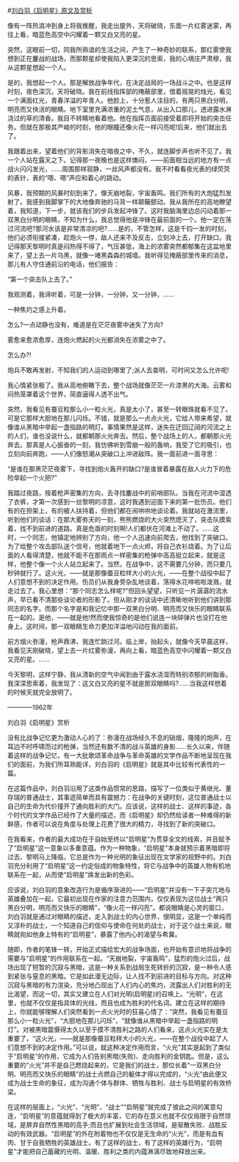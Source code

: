 #[刘白羽《启明星》原文及赏析](https://www.vrrw.net/wx/8782.html)

像有一阵热浪冲到身上将我推醒，我走出屋外，天将破晓，东面一片红雾迷蒙，再往上看，暗蓝色高空中闪耀着一颗又白又亮的星。

突然，这眼前一切，同我所熟谙的生活之间，产生了一种奇妙的联系，那红雾使我想到正在鏖战的战场，而那颗星却使我陷入更深沉的思索，我的心境庄严肃穆，我从这颗星想起一个人。

是的，我想起一个人。那是解放战争年代，在决定战局的一场战斗之中。也是这样时刻，夜色深沉，天将破晓。我在前线指挥部的掩蔽部里，借着摇晃的烛光，看见一个满面红光，青春洋溢的年青人。他脸上，十分惹人注目的，有两只黑白分明，明亮而又快活的眼睛。地下室里充满浓重的泥土气息，从出入口那儿，透进露水淋浇过的草的清香。我目不转睛地看着他。他在指挥员面前接受着即将开始的突击任务。但就在那极其严峻的时刻，他的眼瞳还像火花一样闪亮呢!后来，他们就出去了。

我跟着出来，望着他们的背影消失在暗夜之中，不久，就连脚步声也听不见了。我一个人站在露天之下。记得那一夜晚也是这样燠闷，——前面相当远的地方有一点战火闪闪发光，……周围那样寂静，一丝风声都没有。我不时看看夜光表的绿荧荧的表针，表的“嗒、嗒”声应和着心的跳动。



风暴，我预期的风暴时刻到来了。像天崩地裂，宇宙轰鸣。我们所有的大炮猛烈发射了。我感到我脚掌下的大地像奔驰的马背一样颠簸颤动。我从我所在的高地瞭望着，我知道，下一步，就该我们的步兵发起冲锋了。这时我脑海里边总闪动着那一双黑白分明的眼睛，不知为什么，我总觉得他是冲锋在最前面的一个。他一定在荡过河流吧?那河水该是非常清凉的吧?……是的，不管怎样，这是千钧一发的时刻，他们必须衔接紧凑，趁炮火一停，敌人还来不及反击，立刻冲上去，打开缺口。我记得那天黎明时真是闷热得不得了，气压甚低，海上的浓雾突然都郁集在这盆地里来了，望上去一片乌黑，就像一堵黑森森的城墙。我听得见掩蔽部里传来的消息，那儿有人守住通前沿的电话，他们报告：

“第一个突击队上去了。”

我观测着，我谛听着，可是一分钟，一分钟，又一分钟，……

一种焦灼之感上升着。

怎么?一点动静也没有，难道是在茫茫夜雾中迷失了方向?

雾愈来愈浓愈厚，连炮火燃起的火光都消失在浓雾之中了。

怎么办?!

炮兵不敢再发射，不知我们的人运动到哪里了;派人去查明，可时间又怎么允许呢!

我心情紧张极了。我从高地俯瞰下去，整个战场就像茫茫一片漆黑的大海。云雾和闷热笼罩着这个世界，简直逼得人透不出气。

突然，我看见有蚕豆粒那么小一粒火光，真是太小了，甚至一转眼珠就看不见了。可是它那样大胆地在那儿闪烁。不错，就是那么一点点火光，它给人带来希望，就像谁从黑暗中举起一盏指路的明灯。事情果然是这样，迷失在迂回辽阔的河流之上的人们，谁也没说什么，就都朝那火光奔去。然后，整个战场上的人，都朝那火光奔去。那真是人心振奋的一刻，我仿佛听到雪崩一般的轰响，我受了它的吸引，也立刻向前奔跑，——人们像怒潮从突破口上冲进敌阵。我一面前进一面寻思：

“是谁在那黑茫茫夜雾下，寻找到炮火轰开的缺口?是谁冒着暴露在敌人火力下的危险举起一个火把?”

我踏过夜路，按着枪声密集的方向，去寻找鏖战中的前哨部队。当我在河流中湿透了衣裤，才第一次感到一丝黎明的凉意，这时我遇到迎面下来的第一批伤员。他们有的在担架上，有的被人扶持着，但他们都在闹哄哄地谈论着。我就站在激流里，听到他们的谈话：在那大雾弥天的一刻，熊熊燃烧的大火突然熄灭了，突击队摸索着，找不到前进的道路。真是危亟的时刻啊!人们都伏在河滩上不动了。……这时，一个同志，他镇定地辨别了方向，他一个人迅速向前爬去，他找到了突破口。为了给整个攻击部队送个信号，他就着地下一点火烬，将自己衣衫烧着。为了让后面的人看得清楚，他就不能不在那雨点一样密集的枪弹中高高挺立起来，就是这样，他整个像一个火人站立起来了。当然，在战争中，这不需要几分钟，而只要几秒钟就行了。这火光，——就是那像蚕豆粒样大小的火光，——在整个战役中起了人们意想不到的决定作用。伤员们从我身旁杂乱地谈着，荡得水花哗啦啦泼溅，就走过去了。我心里想：“那个同志怎么样呢?”但回头望望，只听见一片潺潺的流水声，早已看不清那些谈论者的形影了。但从刚才的谈话中还清晰地听到他们讲到那同志的名字。而那个名字是和我记忆中那一双黑白分明、明亮而又快乐的眼睛联系在一起的。是他，——就是他!然而使我惊奇的是他们说连一块碎弹片也没打在他身上。这时间，那一双眼睛生命力更加洋溢地闪动在我的面前。

前方烟火弥漫，枪声鼎沸，我连忙䠀过河。临上岸，抬起头，就像今天早晨这样，我看见天刚破晓，望上去一片红雾弥漫，再向上看，暗蓝色高空中闪耀着一颗又白又亮的星。……

今天黎明，这样宁静，我从清新的空气中闻到由于露水浇湿而特别浓郁的树脂香。我深深思索着，我发现了：这又白又亮的星不就是那双眼睛吗?……当我这样想着的时候天就完全放明了。

————1962年

刘白羽《启明星》赏析

没有比战争记忆更为激动人心的了：弥漫在战场经久不息的硝烟，隆隆的炮声，在耳边不时呼啸而过的枪弹，当然还有数不清的战斗英雄的身影……长久以来，伴随着这样的战争记忆，有一大批歌颂革命战争与革命英雄的文学作品不断地呈现在我们的面前，为我们所耳熟能详，刘白羽的《启明星》就是其中比较有代表性的一篇。

在这篇作品中，刘白羽沿用了这类作品惯常的思路，描写了一位类似于黄继光、董存瑞的普通战士，其事迹简单而具有震撼力：在战争的关键时刻，这位普通战士以自己的生命为代价撞开了通向胜利的大门。应该说，这样的战士、这样的事迹，各个时代的文学作品已经作了大量的描述，而《启明星》却仍然给读者一种难得的新鲜感，作者可以说在角度与处理上花费了很大的精力，寻找到了新的突破口。

在我看来，作者的最大成功在于自始至终以“启明星”为贯穿全文的线索，并且赋予了“启明星”这一意象以多重意蕴。作为一种物象，“启明星”本身就预示着黑暗即将过去、黎明马上降临，它总是作为一种光明的象征出现在文学家的视野中的。刘白羽充分利用了“启明星”这一约定俗成的物象特性，将它与战争中的英雄人物有机地联系在一起，从而使“启明星”焕发出新的色彩。

应该说，刘白羽的意象改造行为是循序渐进的——“启明星”并没有一下子突兀地与英雄叠加在一起，它最初出现在作家的注意力范围内，仅仅表现为这位战士“两只黑白分明，明亮而又快乐的眼睛”，“像火花一样闪亮”。都说眼睛是心灵的窗口，刘白羽就是通过对眼睛的描述，走入到战士的内心世界，很明显，这是一个单纯而又淳朴的战士，一个知道自己的信仰与使命在何处的战士，对于这个战士来说，眼睛就宛如他身上特有的“启明星”，暴露了他内心的渴望与希冀。

随即，作者的笔锋一转，开始正式描绘宏大的战争场面，也开始有意识地将战争的需要与“启明星”的作用联系在一起。“天崩地裂，宇宙轰鸣”，猛烈的炮火过后，战场出现了短暂的沉寂与黑暗，这是一种关系到战局生死转折的沉寂，是一种令人感到紧张与窒息的黑暗。它是如此漫无边际，让人找不到前进的目标与方向。对这种沉寂与黑暗的有力渲染，充分地凸现出了人们内心的焦灼，流露出人们对胜利的无比渴望，而这一切，其实又建立在人们对光明(启明星)的召唤上。“光明”，在这里，也就不仅仅是指具体的光线，而且也成为胜利的代名词。建立在这样的期待上，你就能够理解人们突然看到一点火光时的狂喜心情了：“突然，我看见有蚕豆那么小一粒火光”，“大胆地在那儿闪烁”，“就像谁从黑暗中举起一盏指路的明灯”。对被黑暗震慑得太久以至于摸不清胜利之路的人们看来，这点火光实在是太重要了，“这火光，——就是那像蚕豆粒样大小的火光，——在整个战役中起了人们意想不到的决定作用。”可以说，就这种决定作用而言，“火光”其实是起到了类似于“启明星”的作用，它成为人们告别黑暗(失败)、走向胜利的金钥匙。但是，这么重要的“火光”并不是自己燃烧起来的，它是我们的战士，那位长着“一双黑白分明、明亮而又快乐的眼睛”的战士点燃自己的躯体才得以完成的，“火光”由此便又成为战士生命的象征，成为沟通个体与群体、牺牲与胜利、战士与启明星的有效桥梁。

在这样的层面上，“火光”、“光明”、“战士”“启明星”就完成了彼此之间的寓意勾连，“启明星”的意蕴就得到了极大的丰富，它的存在意义也就不仅仅局限于自然领域，是屏弃自然性黑暗的高手;而且也扩展到社会生活领域，是驱散失败、战胜反动的有效武器。“启明星”的外在附着物也不仅仅是无生命的“火光”，而是有血有肉、甘于自我牺牲的英雄战士。有了这样的战士，有了这样的英雄行为，“启明星”才能把自己蓄藏的光明、温暖、胜利之类的内蕴淋漓尽致地释放出来。

